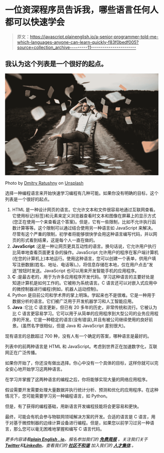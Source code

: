 # 一位资深程序员告诉我，哪些语言任何人都可以快速学会

> 原文：<https://javascript.plainenglish.io/a-senior-programmer-told-me-which-languages-anyone-can-learn-quickly-f83f0bedf005?source=collection_archive---------11----------------------->

## 我认为这个列表是一个很好的起点。

![](img/6bf7407681ab8b65f28289ad8ac8d462.png)

Photo by [Dmitry Ratushny](https://unsplash.com/@ratushny?utm_source=medium&utm_medium=referral) on [Unsplash](https://unsplash.com?utm_source=medium&utm_medium=referral)

选择一种编程语言来开始快速学习编程有几种可能。如果你没有明确的目标，这个列表是一个很好的起点。

1.  HTML 是一种设计网页的语言。它允许文本和文件很容易地通过互联网查看。它使用标记(标签)和元素来定义浏览器查看时文本和图像在屏幕上的显示方式(您正在使用一个来查看这个答案)。但是，它有一些限制，比如不允许执行函数计算等等。这个限制可以通过结合使用另一种语言如 JavaScript 来解决。尽管有这个严重的限制，初学者将能够很快学会用这种语言编写代码，并以网页的形式看到结果，这是每个人一直在做的。
2.  **JavaScript** :这是一种让网页更具互动性的语言。换句话说，它允许用户执行比简单地查看页面更复杂的操作。JavaScript 允许用户的程序在客户端计算机(在您的计算机上)本地运行。使用这种语言，您可以创建一个表单，供用户填写注册数据(姓名、地址、电话等)。)，将信息存储在本地，仅在用户点击“发送”按钮时发送。JavaScript 也可以用来开发智能手机的应用程序。
3.  **C** :是最古老的，用于为许多应用程序开发代码。学习这种语言的主要好处是知道计算机是如何工作的。它被称为系统语言。C 语言还可以对嵌入式应用中的微控制器进行编程(例如，机器人运动控制)。
4.  Python 是目前公司和学术界的掌上明珠。学起来也不是很难。它是一种用于数据分析的语言。它们被广泛用于开发机器学习和人工智能应用。
5.  **Java** :它比 C 语言更新，但已有 20 多年的历史，非常传统和流行。它被认为比 C 语言更容易学习。它可以用于从简单的应用程序到大型公司的业务应用程序的开发。它是一种稳定的语言(没有错误),并且有被公司继续使用的良好前景。(虽然名字很相似，但是 Java 和 JavaScript 差别很大)。

现有语言的总数超过 700 种，没有人有一个确定的答案，哪种语言是最好的。

列表中的前两种语言是 HTML 和 JavaScript。考虑到世界正在加速数字化，互联网正在广泛传播。

如果你开始了，你还没有做出选择。你心中没有一个具体的目标，这样你就可以完全安心地开始学习这两种语言。

在学习并掌握了这两种语言的编程之后，你将能够实现大量的网络应用程序。

假设需要开发需要处理大量数据并执行统计分析、预测和优化的应用程序。在这种情况下，您可能需要学习另一种编程语言，如 Python。

但是，有了获得的编程基础，用新语言开发编程技能将会更容易和更快。

最终，可能会有机会参与物联网领域解决方案的开发。合适的语言是 C 语言，用于对基于微控制器的边缘计算设备进行编程。但是，如果您以前学习过另一种语言，那么您可以毫无困难地掌握和编写 C 语言代码。

*更多内容请看*[***plain English . io***](https://plainenglish.io/)*。报名参加我们的* [***免费周报***](http://newsletter.plainenglish.io/) *。关注我们关于*[***Twitter***](https://twitter.com/inPlainEngHQ)*和*[***LinkedIn***](https://www.linkedin.com/company/inplainenglish/)*。查看我们的* [***社区不和谐***](https://discord.gg/GtDtUAvyhW) *加入我们的* [***人才集体***](https://inplainenglish.pallet.com/talent/welcome) *。*